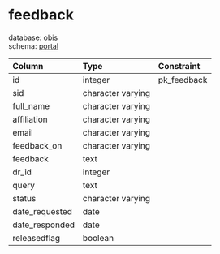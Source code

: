 # feedback
database: [obis](../)  
schema: [portal](portal)  

|Column|Type|Constraint|
|:---|:---|:---|
|id|integer|pk_feedback |
|sid|character varying||
|full_name|character varying||
|affiliation|character varying||
|email|character varying||
|feedback_on|character varying||
|feedback|text||
|dr_id|integer||
|query|text||
|status|character varying||
|date_requested|date||
|date_responded|date||
|releasedflag|boolean||
